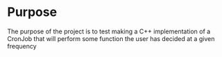 # Purpose

The purpose of the project is to test making a C++ implementation of a CronJob that will perform some function the user has decided at a given frequency